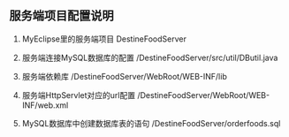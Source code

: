 ## 服务端项目配置说明

1. MyEclipse里的服务端项目
DestineFoodServer

2. 服务端连接MySQL数据库的配置
/DestineFoodServer/src/util/DButil.java

3. 服务端依赖库
/DestineFoodServer/WebRoot/WEB-INF/lib

4. 服务端HttpServlet对应的url配置
/DestineFoodServer/WebRoot/WEB-INF/web.xml

5. MySQL数据库中创建数据库表的语句
/DestineFoodServer/orderfoods.sql
